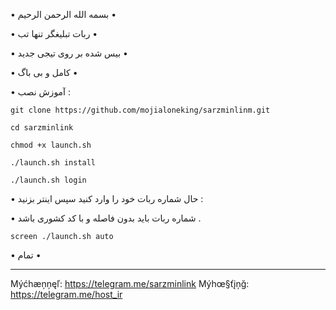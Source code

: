 • بسمه الله الرحمن الرحیم •

• ربات تبلیغگر تنها تب •

• بیس شده بر روی تیجی جدید •

• کامل و بی باگ •

• آموزش نصب :

`git clone https://github.com/mojialoneking/sarzminlinm.git`

`cd sarzminlink`

`chmod +x launch.sh`

`./launch.sh install`

`./launch.sh login`

• حال شماره ربات خود را وارد کنید سپس اینتر بزنید :

• شماره ربات باید بدون فاصله و با کد کشوری باشد .

`screen ./launch.sh auto`

• تمام •

---------------------
Mýćhæņņęľ: https://telegram.me/sarzminlink 
Mýhœ§ťįņğ: https://telegram.me/host_ir
